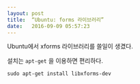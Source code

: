 ```yaml
---
layout: post
title:  “Ubuntu: forms 라이브러리”
date:   2016-09-09 05:57:23
---
```


Ubuntu에서 xforms 라이브러리를 쓸일이 생겼다.

설치는 `apt-get` 을  이용하면 편리하다.

`sudo apt-get install libxforms-dev`